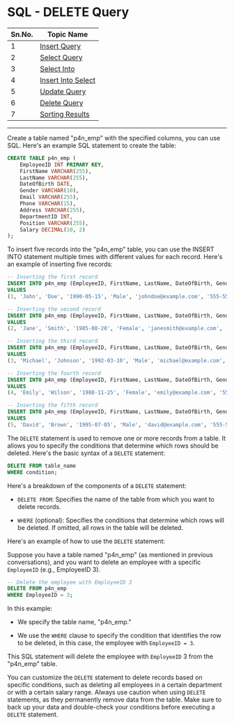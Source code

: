 # SQL - DELETE Query

| Sn.No. | Topic Name             |
|--------|------------------------|
| 1      | [Insert Query](InsertQuery.md)          |
| 2      | [Select Query](SelectQuery.md)          |
| 3      | [Select Into](SelectInto.md)            |
| 4      | [Insert Into Select](InsertIntoSelect.md)|
| 5      | [Update Query](UpdateQuery.md)          |
| 6      | [Delete Query](DeleteQuery.md)          |
| 7      | [Sorting Results](SortingResults.md)    |
---------

Create a table named "p4n_emp" with the specified columns, you can use SQL. Here's an example SQL statement to create the table:

```sql
CREATE TABLE p4n_emp (
    EmployeeID INT PRIMARY KEY,
    FirstName VARCHAR(255),
    LastName VARCHAR(255),
    DateOfBirth DATE,
    Gender VARCHAR(10),
    Email VARCHAR(255),
    Phone VARCHAR(15),
    Address VARCHAR(255),
    DepartmentID INT,
    Position VARCHAR(255),
    Salary DECIMAL(10, 2)
);
```

To insert five records into the "p4n_emp" table, you can use the INSERT INTO statement multiple times with different values for each record. Here's an example of inserting five records:

```sql
-- Inserting the first record
INSERT INTO p4n_emp (EmployeeID, FirstName, LastName, DateOfBirth, Gender, Email, Phone, Address, DepartmentID, Position, Salary)
VALUES
(1, 'John', 'Doe', '1990-05-15', 'Male', 'johndoe@example.com', '555-555-5555', '123 Main St, City, State', 101, 'Manager', 75000.00);

-- Inserting the second record
INSERT INTO p4n_emp (EmployeeID, FirstName, LastName, DateOfBirth, Gender, Email, Phone, Address, DepartmentID, Position, Salary)
VALUES
(2, 'Jane', 'Smith', '1985-08-20', 'Female', 'janesmith@example.com', '555-555-5556', '456 Oak St, City, State', 102, 'Sales Representative', 60000.00);

-- Inserting the third record
INSERT INTO p4n_emp (EmployeeID, FirstName, LastName, DateOfBirth, Gender, Email, Phone, Address, DepartmentID, Position, Salary)
VALUES
(3, 'Michael', 'Johnson', '1992-03-10', 'Male', 'michael@example.com', '555-555-5557', '789 Elm St, City, State', 103, 'Software Engineer', 80000.00);

-- Inserting the fourth record
INSERT INTO p4n_emp (EmployeeID, FirstName, LastName, DateOfBirth, Gender, Email, Phone, Address, DepartmentID, Position, Salary)
VALUES
(4, 'Emily', 'Wilson', '1988-11-25', 'Female', 'emily@example.com', '555-555-5558', '101 Pine St, City, State', 102, 'Sales Manager', 90000.00);

-- Inserting the fifth record
INSERT INTO p4n_emp (EmployeeID, FirstName, LastName, DateOfBirth, Gender, Email, Phone, Address, DepartmentID, Position, Salary)
VALUES
(5, 'David', 'Brown', '1995-07-05', 'Male', 'david@example.com', '555-555-5559', '222 Cedar St, City, State', 104, 'HR Specialist', 65000.00);
```


The `DELETE` statement is used to remove one or more records from a table. It allows you to specify the conditions that determine which rows should be deleted. Here's the basic syntax of a `DELETE` statement:

```sql
DELETE FROM table_name
WHERE condition;
```

Here's a breakdown of the components of a `DELETE` statement:

- `DELETE FROM`: Specifies the name of the table from which you want to delete records.

- `WHERE` (optional): Specifies the conditions that determine which rows will be deleted. If omitted, all rows in the table will be deleted.

Here's an example of how to use the `DELETE` statement:

Suppose you have a table named "p4n_emp" (as mentioned in previous conversations), and you want to delete an employee with a specific `EmployeeID` (e.g., EmployeeID 3).

```sql
-- Delete the employee with EmployeeID 3
DELETE FROM p4n_emp
WHERE EmployeeID = 3;
```

In this example:

- We specify the table name, "p4n_emp."

- We use the `WHERE` clause to specify the condition that identifies the row to be deleted, in this case, the employee with `EmployeeID = 3`.

This SQL statement will delete the employee with `EmployeeID` 3 from the "p4n_emp" table.

You can customize the `DELETE` statement to delete records based on specific conditions, such as deleting all employees in a certain department or with a certain salary range. Always use caution when using `DELETE` statements, as they permanently remove data from the table. Make sure to back up your data and double-check your conditions before executing a `DELETE` statement.
